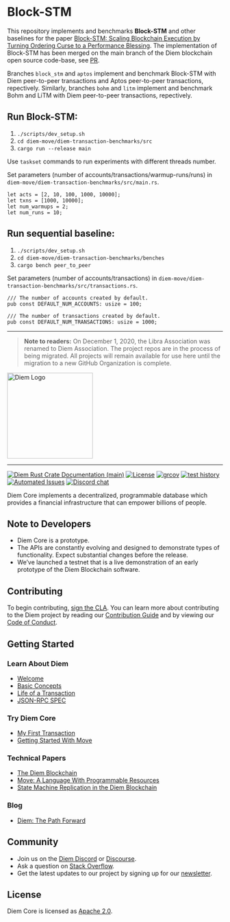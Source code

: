 # Block-STM

This repository implements and benchmarks **Block-STM** and other baselines for the paper [Block-STM: Scaling Blockchain Execution by Turning Ordering Curse to a Performance Blessing](https://arxiv.org/abs/2203.06871).
The implementation of Block-STM has been merged on the main branch of the Diem blockchain open source code-base, see [PR](https://github.com/diem/diem/pull/10173).

Branches `block_stm` and `aptos` implement and benchmark Block-STM with Diem peer-to-peer transactions and Aptos peer-to-peer transactions, repectively.
Similarly, branches `bohm` and `litm` implement and benchmark Bohm and LiTM with Diem peer-to-peer transactions, repectively.

## Run Block-STM:
1. `./scripts/dev_setup.sh`
2. `cd diem-move/diem-transaction-benchmarks/src`
3. `cargo run --release main`

Use `taskset` commands to run experiments with different threads number. 

Set parameters (number of accounts/transactions/warmup-runs/runs) in `diem-move/diem-transaction-benchmarks/src/main.rs`.

    let acts = [2, 10, 100, 1000, 10000];
    let txns = [1000, 10000];
    let num_warmups = 2;
    let num_runs = 10;

## Run sequential baseline:
1. `./scripts/dev_setup.sh`
2. `cd diem-move/diem-transaction-benchmarks/benches`
3. `cargo bench peer_to_peer`

Set parameters (number of accounts/transactions) in `diem-move/diem-transaction-benchmarks/src/transactions.rs`.

    /// The number of accounts created by default.
    pub const DEFAULT_NUM_ACCOUNTS: usize = 100;

    /// The number of transactions created by default.
    pub const DEFAULT_NUM_TRANSACTIONS: usize = 1000;
    

---

> **Note to readers:** On December 1, 2020, the Libra Association was renamed to Diem Association. The project repos are in the process of being migrated. All projects will remain available for use here until the migration to a new GitHub Organization is complete.

<a href="https://developers.diem.com">
	<img width="200" src="./.assets/diem.png" alt="Diem Logo" />
</a>

---

[![Diem Rust Crate Documentation (main)](https://img.shields.io/badge/docs-main-59f)](https://diem.github.io/diem/)
[![License](https://img.shields.io/badge/license-Apache-green.svg)](LICENSE)
[![grcov](https://img.shields.io/badge/Coverage-grcov-green)](https://ci-artifacts.diem.com/coverage/unit-coverage/latest/index.html)
[![test history](https://img.shields.io/badge/Test-History-green)](https://ci-artifacts.diem.com/testhistory/diem/diem/auto/ci-test.yml/index.html)
[![Automated Issues](https://img.shields.io/github/issues-search?color=orange&label=Automated%20Issues&query=repo%3Adiem%2Fdiem%20is%3Aopen%20author%3Aapp%2Fgithub-actions)](https://github.com/diem/diem/issues/created_by/app/github-actions)
[![Discord chat](https://img.shields.io/discord/903339070925721652.svg?logo=discord&style=flat-square)](https://discord.gg/epNwRT2wcd)


Diem Core implements a decentralized, programmable database which provides a financial infrastructure that can empower billions of people.

## Note to Developers
* Diem Core is a prototype.
* The APIs are constantly evolving and designed to demonstrate types of functionality. Expect substantial changes before the release.
* We’ve launched a testnet that is a live demonstration of an early prototype of the Diem Blockchain software.

## Contributing

To begin contributing, [sign the CLA](https://diem.com/en-US/cla-sign/). You can learn more about contributing to the Diem project by reading our [Contribution Guide](https://developers.diem.com/docs/community/contributing) and by viewing our [Code of Conduct](https://developers.diem.com/docs/policies/code-of-conduct).

## Getting Started

### Learn About Diem
* [Welcome](https://developers.diem.com/docs/welcome-to-diem)
* [Basic Concepts](https://developers.diem.com/docs/basics/basics-txns-states)
* [Life of a Transaction](https://developers.diem.com/docs/transactions/basics-life-of-txn)
* [JSON-RPC SPEC](json-rpc/json-rpc-spec.md)

### Try Diem Core
* [My First Transaction](https://developers.diem.com/docs/tutorials/tutorial-my-first-transaction)
* [Getting Started With Move](https://diem.github.io/move/introduction.html)

### Technical Papers
* [The Diem Blockchain](https://developers.diem.com/docs/technical-papers/the-diem-blockchain-paper)
* [Move: A Language With Programmable Resources](https://developers.diem.com/docs/technical-papers/move-paper)
* [State Machine Replication in the Diem Blockchain](https://developers.diem.com/docs/technical-papers/state-machine-replication-paper)

### Blog
* [Diem: The Path Forward](https://developers.diem.com/blog/2019/06/18/the-path-forward/)

## Community

* Join us on the [Diem Discord](https://discord.gg/epNwRT2wcd) or [Discourse](https://community.diem.com).
* Ask a question on [Stack Overflow](https://stackoverflow.com/questions/tagged/diem).
* Get the latest updates to our project by signing up for our [newsletter](https://developers.diem.com/newsletter_form).

## License

Diem Core is licensed as [Apache 2.0](https://github.com/diem/diem/blob/main/LICENSE).
